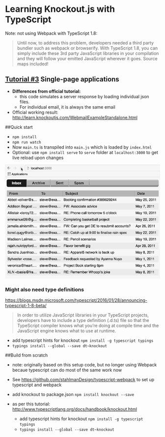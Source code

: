 # Learning Knockout.js with TypeScript
Note: not using Webpack with TypeScript 1.8:

> Until now, to address this problem, developers needed a third party bundler such as webpack or browserify. With TypeScript 1.8, you can simply include these 3rd party JavaScript libraries in your compilation and they will follow your emitted JavaScript wherever it goes. Source maps included!


## [Tutorial #3][0] Single-page applications

- **Differences from official tutorial:** 
	- this code simulates a server response by loading individual json files.
	- For individual email, it is always the same email
- Official working result: http://learn.knockoutjs.com/WebmailExampleStandalone.html

[0]:http://www.learn.knockoutjs.com/#/?tutorial=webmail
##Quick start
- `npm install`
- `npm run watch`
- Now `main.ts` is transpiled into `main.js` which is loaded by `index.html`
- Optional: use `npm install serve` to `serve` folder at `localhost:3000` to get live reload upon changes

<img src="knockout-3.gif"/>

### Might also need type definitions
https://blogs.msdn.microsoft.com/typescript/2016/01/28/announcing-typescript-1-8-beta/

>In order to utilize JavaScript libraries in your TypeScript projects, developers have to include a type definition (.d.ts) file so that the TypeScript compiler knows what you’re doing at compile time and the JavaScript engine knows what to use at runtime.
- add typescript hints for knockout `npm install -g typescript typings`
- `typings install --global --save dt~knockout` 
	

##Build from scratch
- note: originally based on this setup code, but no longer using Webpack becaue typescript can do most of the same work now
- See https://github.com/stahlmanDesign/typescript-webpack to set up typescript and webpack
- add knockout to package.json
	`npm install knockout --save`

- as per this tutorial: http://www.typescriptlang.org/docs/handbook/knockout.html
	- add typescript hints for knockout `npm install -g typescript typings`
	- `typings install --global --save dt~knockout` 
